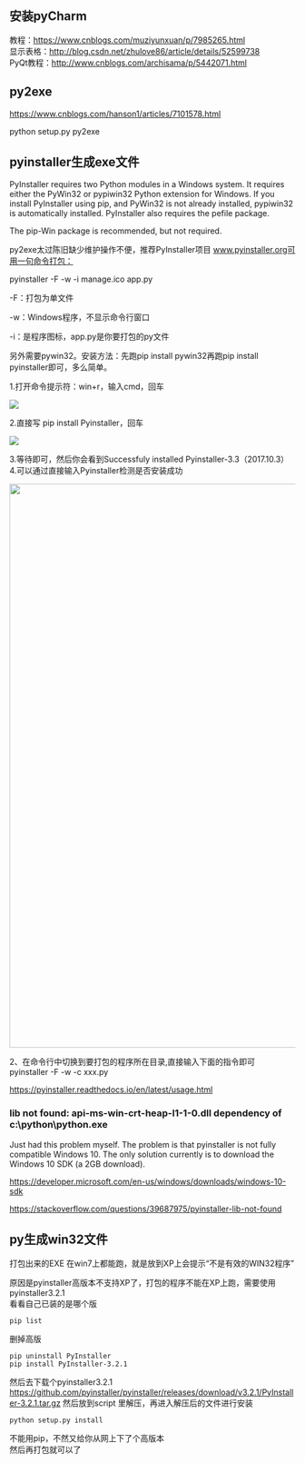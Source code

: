 
## 安装pyCharm
教程：https://www.cnblogs.com/muziyunxuan/p/7985265.html  
显示表格：http://blog.csdn.net/zhulove86/article/details/52599738  
PyQt教程：http://www.cnblogs.com/archisama/p/5442071.html  

## py2exe
https://www.cnblogs.com/hanson1/articles/7101578.html

python setup.py py2exe


## pyinstaller生成exe文件

PyInstaller requires two Python modules in a Windows system. It requires either the PyWin32 or pypiwin32 Python extension for Windows. If you install PyInstaller using pip, and PyWin32 is not already installed, pypiwin32 is automatically installed. PyInstaller also requires the pefile package.

The pip-Win package is recommended, but not required.

py2exe太过陈旧缺少维护操作不便，推荐PyInstaller项目 www.pyinstaller.org可用一句命令打包：

pyinstaller -F -w -i manage.ico app.py

-F：打包为单文件

-w：Windows程序，不显示命令行窗口

-i：是程序图标，app.py是你要打包的py文件

另外需要pywin32。安装方法：先跑pip install pywin32再跑pip install pyinstaller即可，多么简单。



1.打开命令提示符：win+r，输入cmd，回车

<img src="https://pic1.zhimg.com/50/v2-bb432dd1287157791a1b29a51086d22c_hd.jpg">

2.直接写 pip install Pyinstaller，回车

<img src="https://pic3.zhimg.com/50/v2-7129c752248a34a0a2c3eab4c1ae4906_hd.jpg">

3.等待即可，然后你会看到Successfuly installed Pyinstaller-3.3（2017.10.3）4.可以通过直接输入Pyinstaller检测是否安装成功

<img src="https://pic1.zhimg.com/50/v2-30064c00762b57d61d9883a2aadb54d7_hd.jpg" data-rawwidth="993" data-rawheight="519" class="origin_image zh-lightbox-thumb" width="993" data-original="https://pic1.zhimg.com/v2-30064c00762b57d61d9883a2aadb54d7_r.jpg">


2、在命令行中切换到要打包的程序所在目录,直接输入下面的指令即可
pyinstaller -F -w -c xxx.py

https://pyinstaller.readthedocs.io/en/latest/usage.html

### lib not found: api-ms-win-crt-heap-l1-1-0.dll dependency of c:\python\python.exe

Just had this problem myself. The problem is that pyinstaller is not fully compatible Windows 10. The only solution currently is to download the Windows 10 SDK (a 2GB download).

https://developer.microsoft.com/en-us/windows/downloads/windows-10-sdk


https://stackoverflow.com/questions/39687975/pyinstaller-lib-not-found


## py生成win32文件
打包出来的EXE 在win7上都能跑，就是放到XP上会提示“不是有效的WIN32程序”


原因是pyinstaller高版本不支持XP了，打包的程序不能在XP上跑，需要使用pyinstaller3.2.1  
看看自己已装的是哪个版  
~~~
pip list
~~~
删掉高版
~~~
pip uninstall PyInstaller
pip install PyInstaller-3.2.1
~~~
然后去下载个pyinstaller3.2.1  
https://github.com/pyinstaller/pyinstaller/releases/download/v3.2.1/PyInstaller-3.2.1.tar.gz
然后放到script 里解压，再进入解压后的文件进行安装
~~~
python setup.py install  
~~~
不能用pip，不然又给你从网上下了个高版本  
然后再打包就可以了

